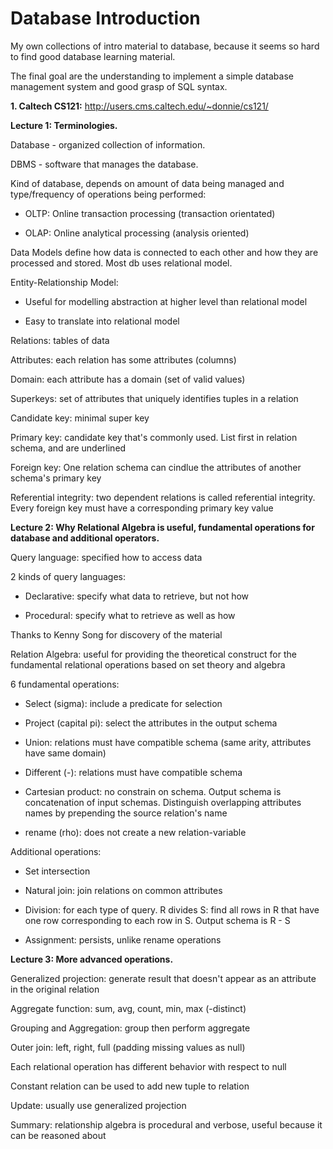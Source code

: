 # Database Introduction
My own collections of intro material to database, because it seems so hard to find good database learning material.

The final goal are the understanding to implement a simple database management system and good grasp of SQL syntax.

**1. Caltech CS121:** http://users.cms.caltech.edu/~donnie/cs121/

**Lecture 1: Terminologies.**

Database - organized collection of information.
 
DBMS - software that manages the database.

Kind of database, depends on amount of data being managed and type/frequency of operations being performed:

- OLTP: Online transaction processing (transaction orientated)

- OLAP: Online analytical processing (analysis oriented)

Data Models define how data is connected to each other and how they are processed and stored. Most db uses relational model.

Entity-Relationship Model:

- Useful for modelling abstraction at higher level than relational model 

- Easy to translate into relational model 

Relations: tables of data 

Attributes: each relation has some attributes (columns)

Domain: each attribute has a domain (set of valid values)

Superkeys: set of attributes that uniquely identifies tuples in a relation 

Candidate key: minimal super key 

Primary key: candidate key that's commonly used. List first in relation schema, and are underlined

Foreign key: One relation schema can cindlue the attributes of another schema's primary key

Referential integrity: two dependent relations is called referential integrity. Every foreign key must have a corresponding primary key value

**Lecture 2: Why Relational Algebra is useful, fundamental operations for database and additional operators.**

Query language: specified how to access data

2 kinds of query languages:

- Declarative: specify what data to retrieve, but not how 

- Procedural: specify what to retrieve as well as how 

Thanks to Kenny Song for discovery of the material

Relation Algebra: useful for providing the theoretical construct for the fundamental relational operations based on set theory and algebra 

6 fundamental operations:

- Select (sigma): include a predicate for selection 

- Project (capital pi): select the attributes in the output schema 

- Union: relations must have compatible schema (same arity, attributes have same domain)

- Different (-): relations must have compatible schema 

- Cartesian product: no constrain on schema. Output schema is concatenation of input schemas. Distinguish overlapping attributes names by prepending the source relation's name

- rename (rho): does not create a new relation-variable 

Additional operations:

- Set intersection

- Natural join: join relations on common attributes 

- Division: for each type of query. R divides S: find all rows in R that have one row corresponding to each row in S. Output schema is R - S

- Assignment: persists, unlike rename operations 

**Lecture 3: More advanced operations.**

Generalized projection: generate result that doesn't appear as an attribute in the original relation

Aggregate function: sum, avg, count, min, max (-distinct)

Grouping and Aggregation: group then perform aggregate 

Outer join: left, right, full (padding missing values as null) 

Each relational operation has different behavior with respect to null

Constant relation can be used to add new tuple to relation 

Update: usually use generalized projection 

Summary: relationship algebra is procedural and verbose, useful because it can be reasoned about 

